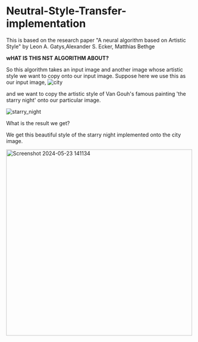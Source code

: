 # Neutral-Style-Transfer-implementation
This is based on the research paper "A neural algorithm based on Artistic Style" by Leon A. Gatys,Alexander S. Ecker, Matthias Bethge

**wHAT IS THIS NST ALGORITHM ABOUT?**

So this algorithm takes an input image and another image whose artistic style we want to copy onto our input image.
Suppose here we use this as our input image, 
![city](https://github.com/YashDaga874/Neutral-Style-Transfer-implementation/assets/118438239/635a45b6-fa72-4485-8d68-034c2749bbd6)

and we want to copy the artistic style of Van Gouh's famous painting 'the starry night' onto our particular image.

![starry_night](https://github.com/YashDaga874/Neutral-Style-Transfer-implementation/assets/118438239/2389ea97-5112-4206-be91-77d6f26ef44a) 

What is the result we get? 

We get this beautiful style of the starry night implemented onto the city image.

<img width="500" alt="Screenshot 2024-05-23 141134" src="https://github.com/YashDaga874/Neutral-Style-Transfer-implementation/assets/118438239/d9b032e4-cdcb-438a-9ca4-f9c720ec801b">

